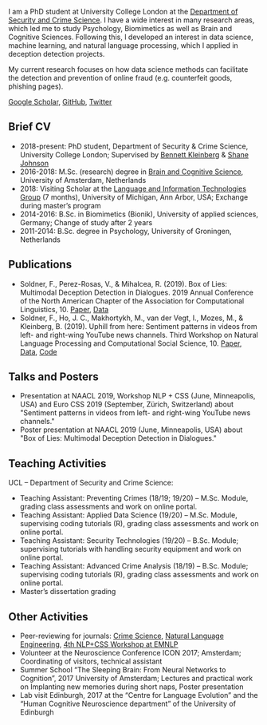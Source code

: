 

I am a PhD student at University College London at the [Department of Security and Crime Science](https://www.ucl.ac.uk/security-crime-science/). I have a wide interest in many research areas, which led me to study Psychology, Biomimetics as well as Brain and Cognitive Sciences. Following this, I developed an interest in data science, machine learning, and natural language processing, which I applied in deception detection projects. 

My current research focuses on how data science methods can facilitate the detection and prevention of online fraud (e.g. counterfeit goods, phishing pages).


[Google Scholar]( https://scholar.google.com/citations?hl=en&user=fAMVIXYAAAAJ), [GitHub](https://github.com/Felix-Soldner), [Twitter]( https://twitter.com/FelixSoldner)

## Brief CV
-	2018-present: PhD student, Department of Security & Crime Science, University College London; Supervised by [Bennett Kleinberg](https://bkleinberg.net/) & [Shane Johnson]( https://www.ucl.ac.uk/jill-dando-institute/about-us/people/academic-staff/shane-johnson)
-	2016-2018: M.Sc. (research) degree in [Brain and Cognitive Science]( https://iis.uva.nl/en/shared/subsites/graduate-school-of-sciences/en/research-masters/brain-and-cognitive-sciences/brain-and-cognitive-sciences.html?1570374685127=), University of Amsterdam, Netherlands
-	2018: Visiting Scholar at the [Language and Information Technologies Group]( http://lit.eecs.umich.edu/) (7 months), University of Michigan, Ann Arbor, USA; Exchange during master’s program
-	2014-2016: B.Sc. in Biomimetics (Bionik), University of applied sciences, Germany; Change of study after 2 years
-	2011-2014: B.Sc. degree in Psychology, University of Groningen, Netherlands

## Publications

-	Soldner, F., Perez-Rosas, V., & Mihalcea, R. (2019). Box of Lies: Multimodal Deception Detection in Dialogues. 2019 Annual Conference of the North American Chapter of the Association for Computational Linguistics, 10. [Paper](https://www.aclweb.org/anthology/N19-1175/), [Data](http://web.eecs.umich.edu/~mihalcea/downloads/multimodalDialogDeception.zip)
-	Soldner, F., Ho, J. C., Makhortykh, M., van der Vegt, I., Mozes, M., & Kleinberg, B. (2019). Uphill from here: Sentiment patterns in videos from left- and right-wing YouTube news channels. Third Workshop on Natural Language Processing and Computational Social Science, 10. [Paper](https://www.aclweb.org/anthology/W19-2110/), [Data]( https://github.com/ben-aaron188/ltta_workshop), [Code](https://github.com/ben-aaron188/naive_context_sentiment)


## Talks and Posters
-	Presentation at NAACL 2019, Workshop NLP + CSS (June, Minneapolis, USA) and Euro CSS 2019 (September, Zürich, Switzerland) about "Sentiment patterns in videos from left- and right-wing YouTube news channels."
- Poster presentation at NAACL 2019 (June, Minneapolis, USA) about "Box of Lies: Multimodal Deception Detection in Dialogues." 


## Teaching Activities
UCL – Department of Security and Crime Science:
-	Teaching Assistant: Preventing Crimes (18/19; 19/20) – M.Sc. Module, grading class assessments and work on online portal.
-	Teaching Assistant: Applied Data Science (19/20) – M.Sc. Module, supervising coding tutorials (R), grading class assessments and work on online portal.
-	Teaching Assistant: Security Technologies (19/20) – B.Sc. Module; supervising tutorials with handling security equipment and work on online portal.
-	Teaching Assistant: Advanced Crime Analysis (18/19) – B.Sc. Module; supervising coding tutorials (R), grading class assessments and work on online portal.
-	Master’s dissertation grading

## Other Activities
- Peer-reviewing for journals: 
  [Crime Science](https://crimesciencejournal.biomedcentral.com/), 
  [Natural Language Engineering](https://www.cambridge.org/core/journals/natural-language-engineering),
  [4th NLP+CSS Workshop at EMNLP](https://sites.google.com/site/nlpandcss/nlp-css-at-emnlp-2020)
-	Volunteer at the Neuroscience Conference ICON 2017; Amsterdam; Coordinating of visitors, technical assistant
-	Summer School “The Sleeping Brain: From Neural Networks to Cognition”, 2017 University of Amsterdam; Lectures and practical work on Implanting new memories during short naps, Poster presentation
-	Lab visit Edinburgh, 2017 at the “Centre for Language Evolution” and the “Human Cognitive Neuroscience department” of the University of Edinburgh
